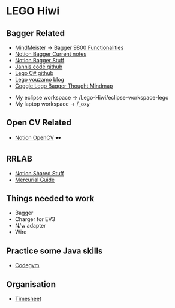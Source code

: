 # LEGO Hiwi

## Bagger Related 

- [MindMeister -> Bagger 9800 Functionalities](https://www.mindmeister.com/beta/1743187267)  
- [Notion Bagger Current notes](https://www.notion.so/Liebherr-9800-2021-99876bedfa394050881fed621ed125fd)  
- [Notion Bagger Stuff](https://www.notion.so/Shared-Stuff-83abf29333d14c04a04603f4cc46342a)  
- [Jannis code github](https://github.com/sachinkmohan/template_project_gradle_lab)  
- [Lego C# github](https://github.com/Vouzamo/Lego)  
- [Lego vouzamo blog](https://vouzamo.wordpress.com/2020/04/06/c-sdk-for-lego-bluetooth-le-hubs/)  
- [Coggle Lego Bagger Thought Mindmap](https://coggle.it/diagram/YAXxbHPzAT7cpPYv/t/-/699b761f356f95cc1672fc76965901c473bebd91e105173a83b7740b3114b0d7)  

+ My eclipse workspace -> /Lego-Hiwi/eclipse-workspace-lego
+ My laptop workspace -> /_oxy

## Open CV Related

- [Notion OpenCV](https://www.notion.so/EV3DEV-OpenCV-2620344c6ec141da919eafb45ff9d38c) :dark_sunglasses:

## RRLAB 
+ [Notion Shared Stuff](https://www.notion.so/Shared-Stuff-83abf29333d14c04a04603f4cc46342a)  
+ [Mercurial Guide](https://book.mercurial-scm.org/read/files.html#:~:text=Once%20you%20decide%20that%20a,status%20with%20a%20%E2%80%9C%20R%20%E2%80%9D.)


## Things needed to work
+ Bagger
+ Charger for EV3
+ N/w adapter 
+ Wire

## Practice some Java skills

+ [Codegym](https://codegym.cc/)


## Organisation
+ [Timesheet](https://docs.google.com/spreadsheets/d/1AxDxs-wzbRoaR5COKvntCEtvEKVFz1QjMEOa5m3G8wc/edit#gid=882508324)



